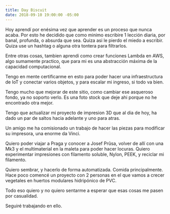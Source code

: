```yaml
---
title: Day Biscuit
date: 2018-09-10 19:00:00 -05:00
---
```


Hoy aprendí por enésima vez que aprender es un proceso que nunca acaba. Por esto he decidido que como minimo escribire 1 lección diaria, por banal, profunda, o absurda que sea. 
Quiza asi le pierdo el miedo a escribir. Quiza use un hashtag o alguna otra tontera para filtrarlos.

Entre otras cosas, tambien aprendi como crear funciones Lambda en AWS, algo sumamente practico, que para mi es una abstracción máxima de la capacidad computacional.

Tengo en mente certificarme en esto para poder hacer una infraestructura de IoT y conectar varios objetos, y para escalar mi ingreso, si todo va bien.

Tengo mucho que mejorar de este sitio, como cambiar ese asqueroso fondo, ya no soporto verlo. Es una foto stock que deje ahi porque no he encontrado otra mejor.

Tengo que actualizar mi proyecto de impresion 3D que al dia de hoy, ha dado un par de saltos hacia adelante y uno para atras. 

Un amigo me ha comisionado un trabajo de hacer las piezas para modificar su impresora, una enorme da Vinci.

Quiero poder viajar a Praga y conocer a Josef Prûsa, volver de allí con una Mk3 y el multimaterial en la maleta para poder hacer locuras. 
Quiero experimentar impresiones con filamento soluble, Nylon, PEEK, y reciclar mi filamento.

Quiero sembrar, y hacerlo de forma automatizada. Comida principalmente. Hace poco comencé un proyecto con 2 personas en el que vamos a crecer vegetales en huertos modulares hidripónico de PVC. 

Todo eso quiero y no quiero sentarme a esperar que esas cosas me pasen por casualidad. 

Seguiré trabajando en ello. 

